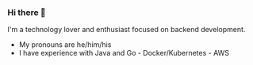 ### Hi there 👋

I'm a technology lover and enthusiast focused on backend development.

- My pronouns are he/him/his
- I have experience with Java and Go - Docker/Kubernetes - AWS
